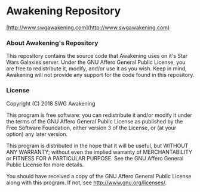 # Awakening Repository #
[http://www.swgawakening.com](http://www.swgawakening.com)

### About Awakening's Repository ###
This repository contains the source code that Awakening uses on it's Star Wars Galaxies server. Under the GNU Affero General Public License, you are free to redistribute it, modify, and/or use it as you wish. Keep in mind, Awakening will not provide any support for the code found in this repository.

### License ###
Copyright (C) 2018 SWG Awakening

This program is free software: you can redistribute it and/or modify it under the terms of the GNU Affero General Public License as published by the Free Software Foundation, either version 3 of the License, or (at your option) any later version.

This program is distributed in the hope that it will be useful, but WITHOUT ANY WARRANTY; without even the implied warranty of MERCHANTABILITY or FITNESS FOR A PARTICULAR PURPOSE.  See the GNU Affero General Public License for more details.

You should have received a copy of the GNU Affero General Public License along with this program.  If not, see <http://www.gnu.org/licenses/>.